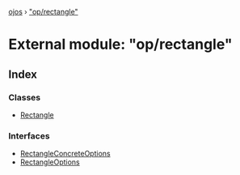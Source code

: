 [ojos](../README.md) › ["op/rectangle"](_op_rectangle_.md)

# External module: "op/rectangle"

## Index

### Classes

* [Rectangle](../classes/_op_rectangle_.rectangle.md)

### Interfaces

* [RectangleConcreteOptions](../interfaces/_op_rectangle_.rectangleconcreteoptions.md)
* [RectangleOptions](../interfaces/_op_rectangle_.rectangleoptions.md)
